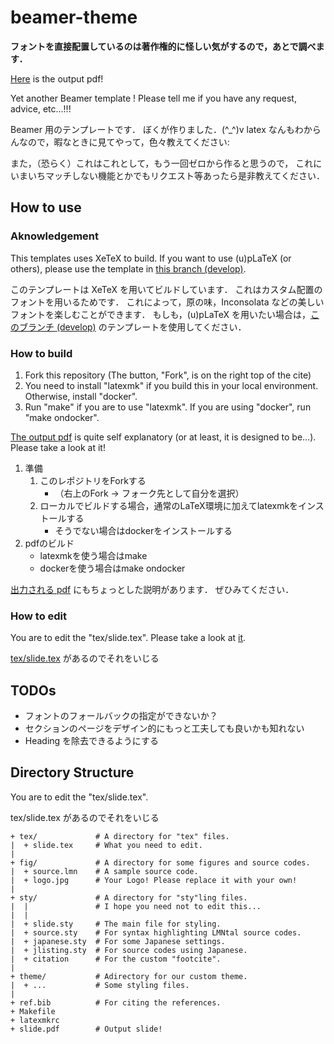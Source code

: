 # beamer-theme

__フォントを直接配置しているのは著作権的に怪しい気がするので，あとで調べます．__

[Here](https://gitlab.ueda.info.waseda.ac.jp/sano/beamer-theme/-/blob/silver/slide.pdf) is the output pdf!

Yet another Beamer template !
Please tell me if you have any request, advice, etc...!!!

Beamer 用のテンプレートです．
ぼくが作りました．(^_^)v
latex なんもわからんなので，暇なときに見てやって，色々教えてください:

また，（恐らく）これはこれとして，もう一回ゼロから作ると思うので，
これにいまいちマッチしない機能とかでもリクエスト等あったら是非教えてください．

## How to use

### Aknowledgement
This templates uses XeTeX to build.
If you want to use (u)pLaTeX (or others), please use the template in [this branch (develop)](https://gitlab.ueda.info.waseda.ac.jp/sano/beamer-theme/-/tree/develop).

このテンプレートは XeTeX を用いてビルドしています．
これはカスタム配置のフォントを用いるためです．
これによって，原の味，Inconsolata などの美しいフォントを楽しむことができます．
もしも，(u)pLaTeX を用いたい場合は，[このブランチ (develop)](https://gitlab.ueda.info.waseda.ac.jp/sano/beamer-theme/-/tree/develop) のテンプレートを使用してください．

### How to build
1. Fork this repository (The button, "Fork", is on the right top of the cite)
2. You need to install "latexmk" if you build this in your local environment.
   Otherwise, install "docker".
3. Run "make" if you are to use "latexmk".
   If you are using "docker", run "make ondocker".

[The output pdf](https://gitlab.ueda.info.waseda.ac.jp/sano/beamer-theme/-/blob/silver/slide.pdf) is quite self explanatory (or at least, it is designed to be...).
Please take a look at it!

1. 準備
   1. このレポジトリをForkする
      + （右上のFork -> フォーク先として自分を選択）
   2. ローカルでビルドする場合，通常のLaTeX環境に加えてlatexmkをインストールする
      + そうでない場合はdockerをインストールする
2. pdfのビルド
   + latexmkを使う場合はmake
   + dockerを使う場合はmake ondocker

[出力される pdf](https://gitlab.ueda.info.waseda.ac.jp/sano/beamer-theme/-/blob/silver/slide.pdf) にもちょっとした説明があります．
ぜひみてください．

### How to edit

You are to edit the "tex/slide.tex".
Please take a look at [it](https://gitlab.ueda.info.waseda.ac.jp/sano/beamer-theme/-/blob/silver/tex/slide.tex).

[tex/slide.tex](https://gitlab.ueda.info.waseda.ac.jp/sano/beamer-theme/-/blob/silver/tex/slide.tex) があるのでそれをいじる

## TODOs

- フォントのフォールバックの指定ができないか？
- セクションのページをデザイン的にもっと工夫しても良いかも知れない
- Heading を除去できるようにする

## Directory Structure
You are to edit the "tex/slide.tex".

tex/slide.tex があるのでそれをいじる

```
+ tex/             # A directory for "tex" files.
|  + slide.tex     # What you need to edit.
|
+ fig/             # A directory for some figures and source codes.
|  + source.lmn    # A sample source code.
|  + logo.jpg      # Your Logo! Please replace it with your own!
|
+ sty/             # A directory for "sty"ling files.
|  |               # I hope you need not to edit this...
|  |
|  + slide.sty     # The main file for styling.
|  + source.sty    # For syntax highlighting LMNtal source codes.
|  + japanese.sty  # For some Japanese settings.
|  + jlisting.sty  # For source codes using Japanese.
|  + citation      # For the custom "footcite".
|
+ theme/           # Adirectory for our custom theme.
|  + ...           # Some styling files.
|
+ ref.bib          # For citing the references.
+ Makefile
+ latexmkrc
+ slide.pdf        # Output slide!
```




